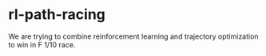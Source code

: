 # rl-path-racing
We are trying to combine reinforcement learning and trajectory optimization to win in F 1/10 race.
